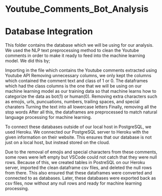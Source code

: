 # Youtube_Comments_Bot_Analysis
# Database Integration
This folder contains the database which we will be using for our analysis. We used the NLP text preprocessing method to clean the Youtube comments in order to make it ready to feed into the machine learning model. We did this by;

Importing in the file which contains the Youtube comments extracted using Youtube API
Removing unnecessary columns, we only kept the columns which contained the comment text and class of 1 or 0. The dataframes which had the class columns is the one that we will be using on our machine learning model as our training data so that machine learns how to categorize the data as bot(1) or human(0).
Removing extra characters such as emojis, urls, puncuations, numbers, trailing spaces, and special charaters
Turning the text into all lowercase letters
Finally, removing all the stop words
After all this, the dataframes are preprocessed to match natural language processing for machine learning.

To connect these databases outside of our local host in PostgreSQL, we used Heroku. We connected our PostgreSQL server to Heroku with the given information on their website. This ensures that our database is not just on a local host, but instead stored on the cloud.

Due to the removal of emojis and special characters from these comments, some rows were left empty but VSCode could not catch that they were null rows. Because of this, we created tables in PostreSQL on our Heroku server, imported the clean dataframe csv files, and deleted the null rows from there. This also ensured that these dataframes were converted and connected to as databases. Later, these databases were exported back as csv files, now without any null rows and ready for machine learning processing.


